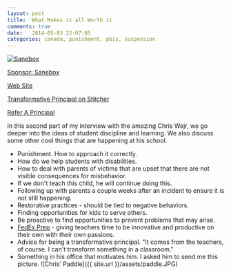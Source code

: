 ```yaml
---
layout: post
title:  What Makes it all Worth it 
comments: true
date:   2014-05-03 22:07:05
categories: canada, punishment, pbis, suspension
---
```


<a href="http://mbsy.co/3jbnc" target="_blank" style="outline:none;border:none;"><img src="https://ambassador-api.s3.amazonaws.com/files/810_Sep_10_2013_00_03_15.jpg" alt="Sanebox" border="0" /></a>

[Sponsor: Sanebox](http://bit.ly/1mLVUtj)



[Web Site](http://transformativeprincipal.com)

[Transformative Principal on Stitcher](http://www.stitcher.com/s?fid=44392&refid=stpr)

[Refer A Principal](https://docs.google.com/forms/d/1pI7a1e-rszZkDurFR2Jw9aXYjOX0XfCcJ-uTsgNiAmo/viewform)


In this second part of my interview with the amazing Chris Wejr, we go deeper into the ideas of student discipline and learning. We also discuss some other cool things that are happening at his school. 

* Punishment. How to approach it correctly. 
* How do we help students with disabilities.
* How to deal with parents of victims that are upset that there are not visible consequences for misbehavior. 
* If we don't teach this child, he will continue doing this. 
* Following up with parents a couple weeks after an incident to ensure it is not still happening. 
* Restorative practices - should be tied to negative behaviors. 
* Finding opportunities for kids to serve others. 
* Be proactive to find opportunities to prevent problems that may arise. 
* [FedEx Prep](http://connectedprincipals.com/archives/1430) - giving teachers time to be innovative and productive on their own with their own passions. 
* Advice for being a transformative principal. "It comes from the teachers, of course. I can't transform something in a classroom."
* Something in his office that motivates him. I asked him to send me this picture. ![Chris’ Paddle]({{ site.url }}/assets/paddle.JPG)